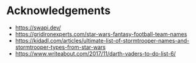 # Acknowledgements

* https://swapi.dev/
* https://gridironexperts.com/star-wars-fantasy-football-team-names
* https://kidadl.com/articles/ultimate-list-of-stormtrooper-names-and-stormtrooper-types-from-star-wars
* https://www.writeabout.com/2017/11/darth-vaders-to-do-list-6/